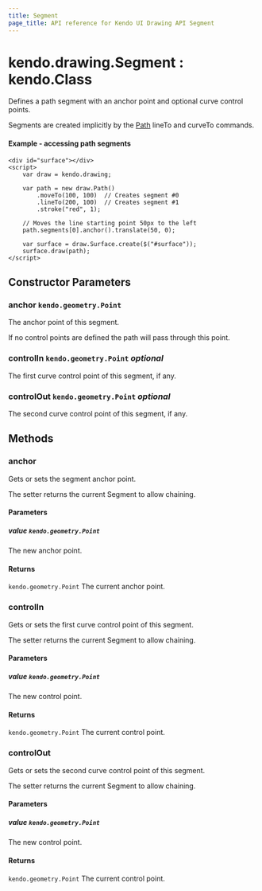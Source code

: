 ```yaml
---
title: Segment
page_title: API reference for Kendo UI Drawing API Segment
---
```


# kendo.drawing.Segment : kendo.Class
Defines a path segment with an anchor point and optional curve control points.

Segments are created implicitly by the [Path](path) lineTo and curveTo commands.

#### Example - accessing path segments
    <div id="surface"></div>
    <script>
        var draw = kendo.drawing;

        var path = new draw.Path()
            .moveTo(100, 100)  // Creates segment #0
            .lineTo(200, 100)  // Creates segment #1
            .stroke("red", 1);

        // Moves the line starting point 50px to the left
        path.segments[0].anchor().translate(50, 0);

        var surface = draw.Surface.create($("#surface"));
        surface.draw(path);
    </script>

## Constructor Parameters

### anchor `kendo.geometry.Point`
The anchor point of this segment.

If no control points are defined the path will pass through this point.

### controlIn `kendo.geometry.Point` *optional*
The first curve control point of this segment, if any.

### controlOut `kendo.geometry.Point` *optional*
The second curve control point of this segment, if any.

## Methods

### anchor
Gets or sets the segment anchor point.

The setter returns the current Segment to allow chaining.

#### Parameters

##### value `kendo.geometry.Point`
The new anchor point.

#### Returns
`kendo.geometry.Point` The current anchor point.


### controlIn
Gets or sets the first curve control point of this segment.

The setter returns the current Segment to allow chaining.

#### Parameters

##### value `kendo.geometry.Point`
The new control point.

#### Returns
`kendo.geometry.Point` The current control point.


### controlOut
Gets or sets the second curve control point of this segment.

The setter returns the current Segment to allow chaining.

#### Parameters

##### value `kendo.geometry.Point`
The new control point.

#### Returns
`kendo.geometry.Point` The current control point.

